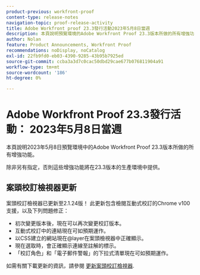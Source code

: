 ```yaml
---
product-previous: workfront-proof
content-type: release-notes
navigation-topic: proof-release-activity
title: Adobe Workfront proof 23.3發行活動2023年5月8日當週
description: 本頁說明預覽環境的Adobe Workfront Proof 23.3版本所做的所有增強功能。 這些增強功能將在2023年5月8日當週的生產環境中提供。
author: Nolan
feature: Product Announcements, Workfront Proof
recommendations: noDisplay, noCatalog
exl-id: 22fb9fd0-eb03-4390-9285-43b95b7925ed
source-git-commit: ccba3a3d7c0cac50dbd29cae677b076811904a91
workflow-type: tm+mt
source-wordcount: '186'
ht-degree: 0%

---
```


# Adobe Workfront Proof 23.3發行活動： 2023年5月8日當週

本頁說明2023年5月8日預覽環境中的Adobe Workfront Proof 23.3版本所做的所有增強功能。

除非另有指定，否則這些增強功能將在23.3版本的生產環境中提供。

## 案頭校訂檢視器更新

案頭校訂檢視器已更新至2.1.24版！ 此更新包含檢閱互動式校訂的Chrome v100支援，以及下列問題修正：

* 初次變更版本後，現在可以再次變更校訂版本。
* 互動式校訂中的連結現在可如預期運作。
* 以CSS建立的網站現在@layer在案頭檢視器中正確顯示。
* 現在選取時，會正確顯示連線至註解的標示。
* 「校訂角色」和「電子郵件警報」的下拉式清單現在可如預期運作。

如需有關下載更新的資訊，請參閱 [更新案頭校訂檢視器](/help/quicksilver/review-and-approve-work/proofing/use-the-desktop-proofing-viewer/update-the-desktop-proofing-viewer.md).
